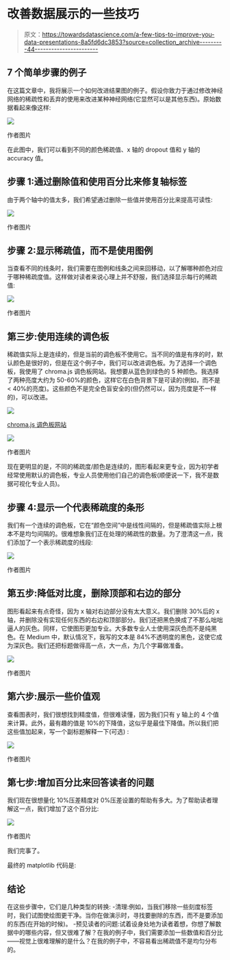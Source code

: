 # 改善数据展示的一些技巧

> 原文：<https://towardsdatascience.com/a-few-tips-to-improve-you-data-presentations-8a5fd6dc3853?source=collection_archive---------44----------------------->

## 7 个简单步骤的例子

在这篇文章中，我将展示一个如何改进结果图的例子。假设你致力于通过修改神经网络的稀疏性和丢弃的使用来改进某种神经网络(它显然可以是其他东西)。原始数据看起来像这样:

![](img/cfdad968b1ce89d6d8c619dce8c1a4bb.png)

作者图片

在此图中，我们可以看到不同的颜色稀疏值、x 轴的 dropout 值和 y 轴的 accuracy 值。

## 步骤 1:通过删除值和使用百分比来修复轴标签

由于两个轴中的值太多，我们希望通过删除一些值并使用百分比来提高可读性:

![](img/3ac47f1431bbac3045b4781fbcbad869.png)

作者图片

## 步骤 2:显示稀疏值，而不是使用图例

当查看不同的线条时，我们需要在图例和线条之间来回移动，以了解哪种颜色对应于哪种稀疏度值。这样做对读者来说心理上并不舒服，我们选择显示每行的稀疏值:

![](img/002de14556ed14c53e6f0a8e5dd64b42.png)

作者图片

## 第三步:使用连续的调色板

稀疏值实际上是连续的，但是当前的调色板不使用它。当不同的值是有序的时，默认颜色是很好的，但是在这个例子中，我们可以改进调色板。为了选择一个调色板，我使用了 chroma.js 调色板网站。我想要从蓝色到绿色的 5 种颜色。我选择了两种亮度大约为 50-60%的颜色，这样它在白色背景下是可读的(例如，而不是< 40%的亮度)。这些颜色不是完全色盲安全的(但仍然可以，因为亮度是不一样的)，可以改进。

![](img/e5d2ef300384459010fccbf222f849da.png)

[chroma.js 调色板网站](https://vis4.net/palettes/#/5|s|0078cf,38a476|ffffe0,ff005e,93003a|1|1)

![](img/fa3cfe14347bb17380b55bf56c0c2c6c.png)

作者图片

现在更明显的是，不同的稀疏度/颜色是连续的，图形看起来更专业，因为初学者经常使用默认的调色板，专业人员使用他们自己的调色板(顺便说一下，我不是数据可视化专业人员)。

## 步骤 4:显示一个代表稀疏度的条形

我们有一个连续的调色板，它在“颜色空间”中是线性间隔的，但是稀疏值实际上根本不是均匀间隔的。很难想象我们正在处理的稀疏性的数量。为了澄清这一点，我们添加了一个表示稀疏度的线段:

![](img/e8ae7f5f19d35f143227c313cbfe4120.png)

作者图片

## 第五步:降低对比度，删除顶部和右边的部分

图形看起来有点奇怪，因为 x 轴对右边部分没有太大意义。我们删除 30%后的 x 轴，并删除没有实现任何东西的右边和顶部部分。我们还把黑色换成了不那么咄咄逼人的灰色。同样，它使图形更加专业。大多数专业人士使用深灰色而不是纯黑色。在 Medium 中，默认情况下，我写的文本是 84%不透明度的黑色，这使它成为深灰色。我们还把标题做得高一点，大一点，为几个字幕做准备。

![](img/09146e4e158c492507578b58303163d6.png)

作者图片

## 第六步:展示一些价值观

查看图表时，我们很想找到精度值，但很难读懂，因为我们只有 y 轴上的 4 个值来计算。此外，最有趣的值是 10%的下降值，这似乎是最佳下降值。所以我们把这些值加起来，写一个副标题解释一下(可选) :

![](img/702df27ef498b2ea240a9f60af24dd3c.png)

作者图片

## 第七步:增加百分比来回答读者的问题

我们现在很想量化 10%压差精度对 0%压差设置的帮助有多大。为了帮助读者理解这一点，我们增加了这个百分比:

![](img/8efc6c7f17128176977052417519cb47.png)

作者图片

我们完事了。

最终的 matplotlib 代码是:

## 结论

在这些步骤中，它们是几种类型的转换:
-清理:例如，当我们移除一些刻度标签时，我们试图使绘图更干净。当你在做演示时，寻找要删除的东西，而不是要添加的东西(在开始的时候)。
-预见读者的问题:试着设身处地为读者着想，你想了解数据中的哪些内容，但又很难了解？在我的例子中，我们需要添加一些数值和百分比
——视觉上很难理解的是什么？在我的例子中，不容易看出稀疏值不是均匀分布的。
